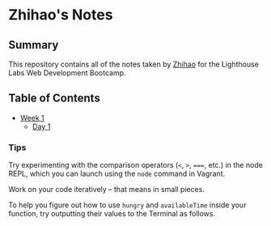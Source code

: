 # Zhihao's Notes

## Summary 

This repository contains all of the notes taken by [Zhihao](https://github.com/zhihao-qiu/) for the Lighthouse Labs Web Development Bootcamp.


## Table of Contents
* [Week 1](/Week_1/)
  * [Day 1](/Week_1/Day_1/)

### Tips

Try experimenting with the comparison operators (`<`, `>`, `===`, etc.) in the node REPL, which you can launch using the `node` command in Vagrant.

Work on your code iteratively – that means in small pieces. 

To help you figure out how to use `hungry` and `availableTime` inside your function, try outputting their values to the Terminal as follows.

